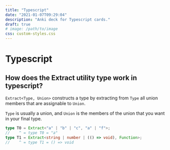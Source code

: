 ```yaml
---
title: "Typescript"
date: "2021-01-07T09:29:04"
description: "Anki deck for Typescript cards."
draft: true
# image: /path/to/image
css: custom-styles.css
---
```


# Typescript

## How does the Extract utility type work in typescript?

`Extract<Type, Union>` constructs a type by extracting from `Type` all union members that are assignable to `Union`.

`Type` is usually a union, and `Union` is the members of the union that you want in your final type.

```ts
type T0 = Extract<"a" | "b" | "c", "a" | "f">;
//    ^ = type T0 = "a"
type T1 = Extract<string | number | (() => void), Function>;
//    ^ = type T1 = () => void
```